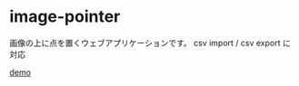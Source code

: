 # image-pointer
画像の上に点を置くウェブアプリケーションです。
csv import / csv export に対応

[demo](https://kaku3.github.io/image-pointer/)